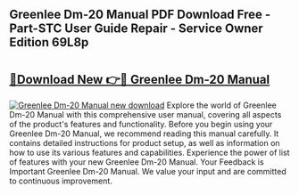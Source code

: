 ## Greenlee Dm-20 Manual PDF Download Free - Part-STC User Guide Repair - Service Owner Edition 69L8p

# <h2><a href="http://bc12415.oget.top/?id=Greenlee+Dm-20+Manual">🔗Download New 👉🔴 Greenlee Dm-20 Manual</a></h2>

[![Greenlee Dm-20 Manual new download](https://i.imgur.com/5g1atiW.png)](http://bc12415.oget.top/?id=Greenlee+Dm-20+Manual)
Explore the world of Greenlee Dm-20 Manual with this comprehensive user manual, covering all aspects of the product's features and functionality. Before you begin using your Greenlee Dm-20 Manual, we recommend reading this manual carefully. It contains detailed instructions for product setup, as well as information on how to use its various features and capabilities. Experience the power of list of features with your new Greenlee Dm-20 Manual. Your Feedback is Important Greenlee Dm-20 Manual. We value your input and are committed to continuous improvement.
